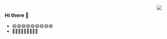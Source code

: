 <img align="right" src="https://github-readme-stats.vercel.app/api?username=leohai&show_icons=true&icon_color=CE1D2D&text_color=718096&bg_color=ffffff&hide_title=true" />

### Hi there 👋
- 😄😄😄😄😄😄😄😄😄
- 🤔🤔🤔🤔🤔🤔🤔🤔🤔
<!--
**leohai/leohai** is a ✨ _special_ ✨ repository because its `README.md` (this file) appears on your GitHub profile.

Here are some ideas to get you started:

- 🔭 I’m currently working on ...
- 🌱 I’m currently learning ...
- 👯 I’m looking to collaborate on ...
- 🤔 I’m looking for help with ...
- 💬 Ask me about ...
- 📫 How to reach me: ...
- 😄 Pronouns: ...
- ⚡ Fun fact: ...
-->

